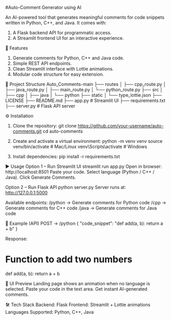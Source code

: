 #Auto-Comment Generator using AI

An AI-powered tool that generates meaningful comments for code snippets written in Python, C++, and Java.
It comes with:
1. A Flask backend API for programmatic access.
2. A Streamlit frontend UI for an interactive experience.

🚀 Features
1. Generate comments for Python, C++ and Java code.
2. Simple REST API endpoints.
3. Clean Streamlit interface with Lottie animations.
4. Modular code structure for easy extension.

📂 Project Structure
Auto_Comments-main
├── routes
│   ├── cpp_route.py
│   ├── java_route.py
│   ├── main_route.py
│   └── python_route.py
├── src
│   ├── cpp
│   ├── java
│   └── python
├── static
│   └── type_lottie.json
├── LICENSE
├── README.md
├── app.py          # Streamlit UI
├── requirements.txt
├── server.py       # Flask API server

⚙️ Installation
1. Clone the repository:
   git clone https://github.com/your-username/auto-comments.git
   cd auto-comments

2. Create and activate a virtual environment:
   python -m venv venv
   source venv/bin/activate   # Mac/Linux
   venv\Scripts\activate      # Windows

3. Install dependencies:
   pip install -r requirements.txt

▶️ Usage
Option 1 – Run Streamlit UI
  streamlit run app.py
  Open in browser: http://localhost:8501
  Paste your code.
  Select language (Python / C++ / Java).
  Click Generate Comments.

Option 2 – Run Flask API
  python server.py
  Server runs at: http://127.0.0.1:5000

Available endpoints:
  /python → Generate comments for Python code
  /cpp → Generate comments for C++ code
  /java → Generate comments for Java code

📌 Example (API)
  POST → /python
  {
    "code_snippet": "def add(a, b): return a + b"
  }

Response:
  # Function to add two numbers
  def add(a, b):
      return a + b

🎨 UI Preview
  Landing page shows an animation when no language is selected.
  Paste your code in the text area.
  Get instant AI-generated comments.

🛠️ Tech Stack
  Backend: Flask
  Frontend: Streamlit + Lottie animations
  Languages Supported: Python, C++, Java

